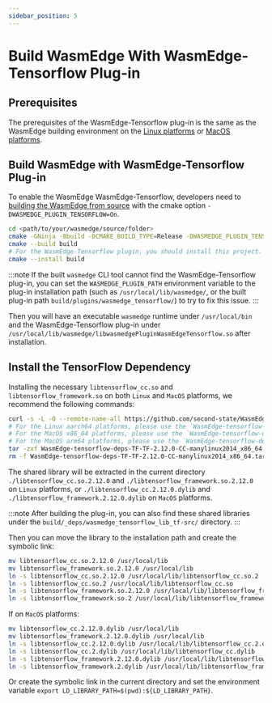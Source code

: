 ```yaml
---
sidebar_position: 5
---
```


# Build WasmEdge With WasmEdge-Tensorflow Plug-in

## Prerequisites

The prerequisites of the WasmEdge-Tensorflow plug-in is the same as the WasmEdge building environment on the [Linux platforms](../os/linux.md) or [MacOS platforms](../os/macos.md).

## Build WasmEdge with WasmEdge-Tensorflow Plug-in

To enable the WasmEdge WasmEdge-Tensorflow, developers need to [building the WasmEdge from source](../build_from_src.md) with the cmake option `-DWASMEDGE_PLUGIN_TENSORFLOW=On`.

```bash
cd <path/to/your/wasmedge/source/folder>
cmake -GNinja -Bbuild -DCMAKE_BUILD_TYPE=Release -DWASMEDGE_PLUGIN_TENSORFLOW=On
cmake --build build
# For the WasmEdge-Tensorflow plugin, you should install this project.
cmake --install build
```

<!-- prettier-ignore -->
:::note
If the built `wasmedge` CLI tool cannot find the WasmEdge-Tensorflow plug-in, you can set the `WASMEDGE_PLUGIN_PATH` environment variable to the plug-in installation path (such as `/usr/local/lib/wasmedge/`, or the built plug-in path `build/plugins/wasmedge_tensorflow/`) to try to fix this issue.
:::

Then you will have an executable `wasmedge` runtime under `/usr/local/bin` and the WasmEdge-Tensorflow plug-in under `/usr/local/lib/wasmedge/libwasmedgePluginWasmEdgeTensorflow.so` after installation.

## Install the TensorFlow Dependency

Installing the necessary `libtensorflow_cc.so` and `libtensorflow_framework.so` on both `Linux` and `MacOS` platforms, we recommend the following commands:

```bash
curl -s -L -O --remote-name-all https://github.com/second-state/WasmEdge-tensorflow-deps/releases/download/TF-2.12.0-CC/WasmEdge-tensorflow-deps-TF-TF-2.12.0-CC-manylinux2014_x86_64.tar.gz
# For the Linux aarch64 platforms, please use the `WasmEdge-tensorflow-deps-TF-TF-2.12.0-CC-manylinux2014_aarch64.tar.gz`.
# For the MacOS x86_64 platforms, please use the `WasmEdge-tensorflow-deps-TF-TF-2.12.0-CC-darwin_x86_64.tar.gz`.
# For the MacOS arm64 platforms, please use the `WasmEdge-tensorflow-deps-TF-TF-2.12.0-CC-darwin_arm64.tar.gz`.
tar -zxf WasmEdge-tensorflow-deps-TF-TF-2.12.0-CC-manylinux2014_x86_64.tar.gz
rm -f WasmEdge-tensorflow-deps-TF-TF-2.12.0-CC-manylinux2014_x86_64.tar.gz
```

The shared library will be extracted in the current directory `./libtensorflow_cc.so.2.12.0` and `./libtensorflow_framework.so.2.12.0` on `Linux` platforms, or `./libtensorflow_cc.2.12.0.dylib` and `./libtensorflow_framework.2.12.0.dylib` on `MacOS` platforms.

<!-- prettier-ignore -->
:::note
After building the plug-in, you can also find these shared libraries under the `build/_deps/wasmedge_tensorflow_lib_tf-src/` directory.
:::

Then you can move the library to the installation path and create the symbolic link:

```bash
mv libtensorflow_cc.so.2.12.0 /usr/local/lib
mv libtensorflow_framework.so.2.12.0 /usr/local/lib
ln -s libtensorflow_cc.so.2.12.0 /usr/local/lib/libtensorflow_cc.so.2
ln -s libtensorflow_cc.so.2 /usr/local/lib/libtensorflow_cc.so
ln -s libtensorflow_framework.so.2.12.0 /usr/local/lib/libtensorflow_framework.so.2
ln -s libtensorflow_framework.so.2 /usr/local/lib/libtensorflow_framework.so
```

If on `MacOS` platforms:

```bash
mv libtensorflow_cc.2.12.0.dylib /usr/local/lib
mv libtensorflow_framework.2.12.0.dylib /usr/local/lib
ln -s libtensorflow_cc.2.12.0.dylib /usr/local/lib/libtensorflow_cc.2.dylib
ln -s libtensorflow_cc.2.dylib /usr/local/lib/libtensorflow_cc.dylib
ln -s libtensorflow_framework.2.12.0.dylib /usr/local/lib/libtensorflow_framework.2.dylib
ln -s libtensorflow_framework.2.dylib /usr/local/lib/libtensorflow_framework.dylib
```

Or create the symbolic link in the current directory and set the environment variable `export LD_LIBRARY_PATH=$(pwd):${LD_LIBRARY_PATH}`.
